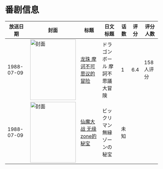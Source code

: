 # 番剧信息

|放送日期|封面|标题|日文标题|话数|评分|评分人数|
|---|---|---|---|---|---|---|
|1988-07-09|<img src="https://lain.bgm.tv/pic/cover/c/26/b1/44938_qdYhx.jpg" alt="封面" style="width:150px;height:200px;object-fit:cover;">|[龙珠 摩诃不可思议的冒险](https://bangumi.tv/subject/44938)|ドラゴンボール 摩訶不思議大冒険|1|6.4|158人评分|
|1988-07-09|<img src="https://lain.bgm.tv/pic/cover/c/91/52/487095_uW857.jpg" alt="封面" style="width:150px;height:200px;object-fit:cover;">|[仙魔大战 无缘zone的秘宝](https://bangumi.tv/subject/487095)|ビックリマン 無縁ゾーンの秘宝|未知|||
